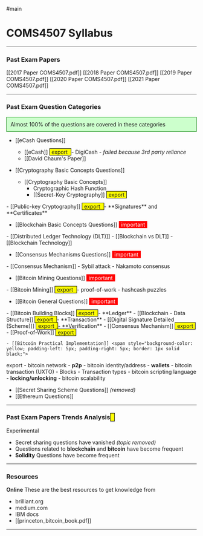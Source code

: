 #main
# COMS4507 Syllabus
___
### Past Exam Papers
[[2017 Paper COMS4507.pdf]]
[[2018 Paper COMS4507.pdf]]
[[2019 Paper COMS4507.pdf]]
[[2020 Paper COMS4507.pdf]]
[[2021 Paper COMS4507.pdf]]

___
### Past Exam Question Categories
<div style="background-color: #cfc ; padding: 10px; border: 1px solid green;">
Almost 100% of the questions are covered in these categories 
</div>

- [[eCash Questions]]
	- [[eCash]] <span style="background-color: yellow; padding-left: 5px; padding-right: 5px; border: 1px solid black;">
export 
</span> - DigiCash - *failed because 3rd party reliance*
	- [[David Chaum's Paper]]

- [[Cryptography Basic Concepts Questions]]
	- [[Cryptography Basic Concepts]]
		- Cryptographic Hash Function
		- [[Secret-Key Cryptography]] <span style="background-color: yellow; padding-left: 5px; padding-right: 5px; border: 1px solid black;">
export 
</span>
		- [[Public-key Cryptography]] <span style="background-color: yellow; padding-left: 5px; padding-right: 5px; border: 1px solid black;">
export 
</span>
			- **Signatures** and **Certificates**

- [[Blockchain Basic Concepts Questions]] <span style="color: white; background-color: red ; padding-left: 5px; padding-right: 5px; border: 1px solid red;">
important 
</span>
	- [[Distributed Ledger Technology (DLT)]]
	- [[Blockchain vs DLT]]
	- [[Blockchain Technology]]

- [[Consensus Mechanisms Questions]] <span style="color: white; background-color: red ; padding-left: 5px; padding-right: 5px; border: 1px solid red;">
important 
</span>
	- [[Consensus Mechanism]]
		- Sybil attack
		- Nakamoto consensus

- [[Bitcoin Mining Questions]] <span style="color: white; background-color: red ; padding-left: 5px; padding-right: 5px; border: 1px solid red;">
important 
</span>
	- [[Bitcoin Mining]] <span style="background-color: yellow; padding-left: 5px; padding-right: 5px; border: 1px solid black;">
export 
</span>
		- proof-of-work
		- hashcash puzzles

- [[Bitcoin General Questions]] <span style="color: white; background-color: red ; padding-left: 5px; padding-right: 5px; border: 1px solid red;">
important 
</span>
	- [[Bitcoin Building Blocks]] <span style="background-color: yellow; padding-left: 5px; padding-right: 5px; border: 1px solid black;">
export 
</span>
		- **Ledger** - [[Blockchain - Data Structure]] <span style="background-color: yellow; padding-left: 5px; padding-right: 5px; border: 1px solid black;">
export 
</span>
		- **Transaction** - [[Digital Signature Detailed (Scheme)]] <span style="background-color: yellow; padding-left: 5px; padding-right: 5px; border: 1px solid black;">
export 
</span>
		- **Verification** - [[Consensus Mechanism]] <span style="background-color: yellow; padding-left: 5px; padding-right: 5px; border: 1px solid black;">
export 
</span>
			- [[Proof-of-Work]] <span style="background-color: yellow; padding-left: 5px; padding-right: 5px; border: 1px solid black;">
export 
</span>

	- [[Bitcoin Practical Implementation]] <span style="background-color: yellow; padding-left: 5px; padding-right: 5px; border: 1px solid black;">
export 
</span>
		- bitcoin network - **p2p**
		- bitcoin identity/address - **wallets**
		- bitcoin transaction (UXTO)
			- Blocks
			- Transaction types
		- bitcoin scripting language - **locking/unlocking**
		- bitcoin scalability

- [[Secret Sharing Scheme Questions]] *(removed)*
- [[Ethereum Questions]]

___
### Past Exam Papers Trends Analysis <span style="background-color: yellow; padding-left: 5px; padding-right: 5px; border: 1px solid black;">
Experimental 
</span>
- Secret sharing questions have vanished *(topic removed)*
- Questions related to **blockchain** and **bitcoin** have become frequent
- **Solidity** Questions have become frequent

___
### Resources

**Online**
These are the best resources to get knowledge from
- brilliant.org
- medium.com
- IBM docs
- [[princeton_bitcoin_book.pdf]]

___